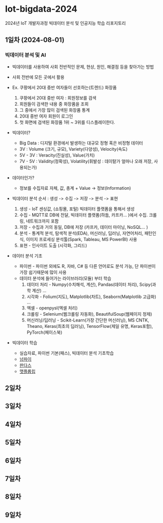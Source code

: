 # Iot-bigdata-2024
2024년 IoT 개발자과정 빅데이터 분석 및 인공지능 학습 리포지토리

## 1일차 (2024-08-01)

### 빅데이터 분석 및 AI
- 빅데이터를 사용하여 사회 전반적인 문제, 현상, 원인, 해결점 등을 찾아가는 방법
- 사회 전반에 모든 곳에서 활용
- Ex. 쿠팡에서 20대 중반 여자들이 선호하는(트렌드) 화장품
    1. 쿠팡에서 20대 중반 여자 : 회원정보를 검색
    2. 회원들이 검색한 내용 중 화장품을 조회
    3. 그 중에서 가장 많이 검색된 화장품 통계
    4. 20대 중반 여자 회원이 로그인
    5. 첫 화면에 검색된 화장품 1위 ~ 3위를 디스플레이한다.

- 빅데이터?
    - Big Data : 디지털 환경에서 발생하는 대규모 정형 혹은 비정형 데이터
    - 3V : Volume (크기, 규모), Variety(다양성), Velocity(속도)
    - 5V - 3V : Veracity(진실성), Value(가치)
    - 7V - 5V : Validity(정확성), Volatility(휘발성 : 데이텉가 얼마나 오래 저장, 사용되는가)

- 데이터인가?
    - 정보를 수집자료 자체, 값, 총계 + Value -> 정보(Information)

- 빅데이터 분석 순서 : 생성 -> 수집 -> 저장 -> 분석 -> 표현
    1. 생성 - IoT 센싱값, (쇼핑몰, 포털) 빅데이터 플랫폼을 통해서 생성
    2. 수집 - MQTT로 DB에 전달, 빅데이터 플랫폼(하둡, 카프카... )에서 수집. 크롤링, 네트워크까지 포함
    3. 저장 - 수집과 거의 동일, DB에 저장 (카프카, 데이터 마이닝, NoSQL... )
    4. 분석 - 통계적 분석, 탐색적 분석(EDA), 머신러닝, 딥러닝, 자연어처리, 패턴인식, 이미지 프로세싱 분석툴(Spark, Tableau, MS PowerBI) 사용
    5. 표현 - 인사이트 도출 (시각화, 그리드)

- 데이터 분석 기초
    - 파이썬 - 파이썬 외에도 R, 자바, C# 등 다른 언어로도 분석 가능, 단 파이썬이 가장 쉽기때문에 많이 사용
    - 데이터 분석에 들어가는 라이브러리(모듈) 부터 학습
        1. 데이터 처리 - Numpy(수치해석, 계산), Pandas(데이터 처리), Scipy(과학 계산) ...
        2. 시각화 - Folium(지도), Matplotlib(차트), Seaborn(Matplotlib 고급화) ...
        3. 엑셀 - openpysl(엑셀 처리)
        4. 크롤링 - Selenium(웹크롤링 자동화), BeautifulSoup(웹페이지 정제)
        5. 머신러닝/딥러닝 - Scikit-Learn(가장 간단한 머신러닝), MS CNTK, Theano, Keras(최초의 딥러닝), TensorFlow(제일 유명, Keras포함), PyTorch(페이스북)

- 빅데이터 학습
    - 실습자료, 파이썬 기본(패스), 빅데이터 분석 기초학습
    - [넘파이]()
    - [판다스]()
    - [맷플롭립]()

## 2일차

## 3일차

## 4일차

## 5일차

## 6일차

## 7일차

## 8일차

## 9일차